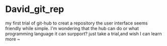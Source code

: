 # David_git_rep
my first trial of git-hub to creat a repository
the user interface seems friendly while simple.
I'm wondering that the hub can do or what programming language it can surpport?
just take a trial,and wish I can learn more ~
